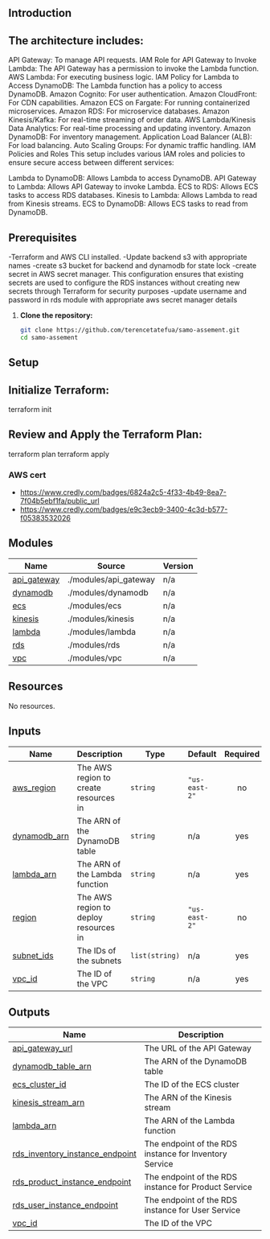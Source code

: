 ## Introduction
## The architecture includes:

API Gateway: To manage API requests. IAM Role for API Gateway to Invoke Lambda: The API Gateway has a permission to invoke the Lambda function.
AWS Lambda: For executing business logic. IAM Policy for Lambda to Access DynamoDB: The Lambda function has a policy to access DynamoDB.
Amazon Cognito: For user authentication.
Amazon CloudFront: For CDN capabilities.
Amazon ECS on Fargate: For running containerized microservices.
Amazon RDS: For microservice databases.
Amazon Kinesis/Kafka: For real-time streaming of order data.
AWS Lambda/Kinesis Data Analytics: For real-time processing and updating inventory.
Amazon DynamoDB: For inventory management.
Application Load Balancer (ALB): For load balancing.
Auto Scaling Groups: For dynamic traffic handling.
IAM Policies and Roles
This setup includes various IAM roles and policies to ensure secure access between different services:

Lambda to DynamoDB: Allows Lambda to access DynamoDB.
API Gateway to Lambda: Allows API Gateway to invoke Lambda.
ECS to RDS: Allows ECS tasks to access RDS databases.
Kinesis to Lambda: Allows Lambda to read from Kinesis streams.
ECS to DynamoDB: Allows ECS tasks to read from DynamoDB.

## Prerequisites

-Terraform and AWS CLI installed.
-Update backend s3 with appropriate names
-create s3 bucket for backend and dynamodb for state lock
-create secret in AWS secret manager. This configuration ensures that existing secrets are used to configure the RDS instances without creating new secrets through Terraform for security purposes
-update username and password in rds module with appropriate aws secret manager details

1. **Clone the repository:**

   ```sh
   git clone https://github.com/terencetatefua/samo-assement.git
   cd samo-assement

## Setup
## Initialize Terraform:
 terraform init
 ## Review and Apply the Terraform Plan:
terraform plan
terraform apply

### AWS cert
- https://www.credly.com/badges/6824a2c5-4f33-4b49-8ea7-7f04b5ebf1fa/public_url
- https://www.credly.com/badges/e9c3ecb9-3400-4c3d-b577-f05383532026
## Modules

| Name | Source | Version |
|------|--------|---------|
| <a name="module_api_gateway"></a> [api\_gateway](#module\_api\_gateway) | ./modules/api_gateway | n/a |
| <a name="module_dynamodb"></a> [dynamodb](#module\_dynamodb) | ./modules/dynamodb | n/a |
| <a name="module_ecs"></a> [ecs](#module\_ecs) | ./modules/ecs | n/a |
| <a name="module_kinesis"></a> [kinesis](#module\_kinesis) | ./modules/kinesis | n/a |
| <a name="module_lambda"></a> [lambda](#module\_lambda) | ./modules/lambda | n/a |
| <a name="module_rds"></a> [rds](#module\_rds) | ./modules/rds | n/a |
| <a name="module_vpc"></a> [vpc](#module\_vpc) | ./modules/vpc | n/a |

## Resources

No resources.

## Inputs

| Name | Description | Type | Default | Required |
|------|-------------|------|---------|:--------:|
| <a name="input_aws_region"></a> [aws\_region](#input\_aws\_region) | The AWS region to create resources in | `string` | `"us-east-2"` | no |
| <a name="input_dynamodb_arn"></a> [dynamodb\_arn](#input\_dynamodb\_arn) | The ARN of the DynamoDB table | `string` | n/a | yes |
| <a name="input_lambda_arn"></a> [lambda\_arn](#input\_lambda\_arn) | The ARN of the Lambda function | `string` | n/a | yes |
| <a name="input_region"></a> [region](#input\_region) | The AWS region to deploy resources in | `string` | `"us-east-2"` | no |
| <a name="input_subnet_ids"></a> [subnet\_ids](#input\_subnet\_ids) | The IDs of the subnets | `list(string)` | n/a | yes |
| <a name="input_vpc_id"></a> [vpc\_id](#input\_vpc\_id) | The ID of the VPC | `string` | n/a | yes |

## Outputs

| Name | Description |
|------|-------------|
| <a name="output_api_gateway_url"></a> [api\_gateway\_url](#output\_api\_gateway\_url) | The URL of the API Gateway |
| <a name="output_dynamodb_table_arn"></a> [dynamodb\_table\_arn](#output\_dynamodb\_table\_arn) | The ARN of the DynamoDB table |
| <a name="output_ecs_cluster_id"></a> [ecs\_cluster\_id](#output\_ecs\_cluster\_id) | The ID of the ECS cluster |
| <a name="output_kinesis_stream_arn"></a> [kinesis\_stream\_arn](#output\_kinesis\_stream\_arn) | The ARN of the Kinesis stream |
| <a name="output_lambda_arn"></a> [lambda\_arn](#output\_lambda\_arn) | The ARN of the Lambda function |
| <a name="output_rds_inventory_instance_endpoint"></a> [rds\_inventory\_instance\_endpoint](#output\_rds\_inventory\_instance\_endpoint) | The endpoint of the RDS instance for Inventory Service |
| <a name="output_rds_product_instance_endpoint"></a> [rds\_product\_instance\_endpoint](#output\_rds\_product\_instance\_endpoint) | The endpoint of the RDS instance for Product Service |
| <a name="output_rds_user_instance_endpoint"></a> [rds\_user\_instance\_endpoint](#output\_rds\_user\_instance\_endpoint) | The endpoint of the RDS instance for User Service |
| <a name="output_vpc_id"></a> [vpc\_id](#output\_vpc\_id) | The ID of the VPC |
